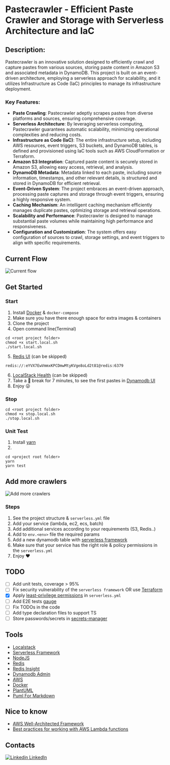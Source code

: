 # Pastecrawler - Efficient Paste Crawler and Storage with Serverless Architecture and IaC

## Description:
Pastecrawler is an innovative solution designed to efficiently crawl and capture pastes from various sources, storing paste content in Amazon S3 and associated metadata in DynamoDB. This project is built on an event-driven architecture, employing a serverless approach for scalability, and it utilizes Infrastructure as Code (IaC) principles to manage its infrastructure deployment.

### Key Features:

- **Paste Crawling**: Pastecrawler adeptly scrapes pastes from diverse platforms and sources, ensuring comprehensive coverage.
- **Serverless Architecture**: By leveraging serverless computing, Pastecrawler guarantees automatic scalability, minimizing operational complexities and reducing costs.
- **Infrastructure as Code (IaC)**: The entire infrastructure setup, including AWS resources, event triggers, S3 buckets, and DynamoDB tables, is defined and provisioned using IaC tools such as AWS CloudFormation or Terraform.
- **Amazon S3 Integration**: Captured paste content is securely stored in Amazon S3, allowing easy access, retrieval, and analysis.
- **DynamoDB Metadata**: Metadata linked to each paste, including source information, timestamps, and other relevant details, is structured and stored in DynamoDB for efficient retrieval.
- **Event-Driven System**: The project embraces an event-driven approach, processing paste captures and storage through event triggers, ensuring a highly responsive system.
- **Caching Mechanism**: An intelligent caching mechanism efficiently manages duplicate pastes, optimizing storage and retrieval operations.
- **Scalability and Performance**: Pastecrawler is designed to manage substantial paste volumes while maintaining high performance and responsiveness.
- **Configuration and Customization**: The system offers easy configuration of sources to crawl, storage settings, and event triggers to align with specific requirements.

## Current Flow
![Current flow](https://tinyurl.com/27xgyzws)<!--[Current flow](https://tinyurl.com/27xgyzws)-->

## Get Started

### Start

1. Install [Docker](https://www.docker.com/) & `docker-compose`
2. Make sure you have there enough space for extra images & containers
3. Clone the project
4. Open command line(Terminal)

```
cd <root project folder>
chmod +x start.local.sh
./start.local.sh
```
5. [Redis UI](http://localhost:8002) (can be skipped)
```
redis://:eYVX7EwVmmxKPCDmwMtyKVge8oLd2t81@redis:6379 
```
6. [LocalStack Health](http://localhost:4566/health) (can be skipped)
7. Take a :tea: break for 7 minutes, to see the first pastes in [Dynamodb UI](http://localhost:8001)
8. Enjoy :stuck_out_tongue_winking_eye:

### Stop

```
cd <root project folder>
chmod +x stop.local.sh
./stop.local.sh
```

### Unit Test

1. Install [yarn](https://yarnpkg.com/)
2.

```
cd <project root folder>
yarn
yarn test
```

## Add more crawlers

![Add more crawlers](https://tinyurl.com/2y42ejxu)<!--[Add more crawlers](./diagrams/add-new-crawlers.puml)-->

### Steps

1. See the project structure & `serverless.yml` file
2. Add your service (lambda, ec2, ecs, batch)
3. Add additional services according to your requirements (S3, Redis..)
4. Add to `env.<env>` file the required params
5. Add a new dynamodb table with [serverless framework](https://www.serverless.com/)
6. Make sure that your service has the right role & policy permissions in the `serverless.yml`
7. Enjoy :heart:

## TODO

- [ ] Add unit tests, coverage > 95%
- [ ] Fix security vulnerability of the `serverless framework` OR use [Terraform](https://www.terraform.io/)
- [x] Apply [least-privilege permissions](https://docs.aws.amazon.com/IAM/latest/UserGuide/best-practices.html#grant-least-privilege) in `serverless.yml`
- [ ] Add E2E tests [gauge](https://gauge.org/)
- [ ] Fix TODOs in the code
- [ ] Add type declaration files to support TS
- [ ] Store passwords/secrets in [secrets-manager](https://aws.amazon.com/secrets-manager/)

## Tools

- [Localstack](https://localstack.cloud)
- [Serverless Framework](https://www.serverless.com)
- [NodeJS](https://nodejs.org/en)
- [Redis](https://redis.io)
- [Redis Insight](https://redis.com/redis-enterprise/redis-insight)
- [Dynamodb Admin](https://www.npmjs.com/package/dynamodb-admin)
- [AWS](https://aws.amazon.com)
- [Docker](https://www.docker.com)
- [PlantUML](https://github.com/awslabs/aws-icons-for-plantuml)
- [Puml For Markdown](https://github.com/danielyaa5/puml-for-markdown)

## Nice to know
- [AWS Well-Architected Framework](https://docs.aws.amazon.com/wellarchitected/latest/framework/welcome.html)
- [Best practices for working with AWS Lambda functions](https://docs.aws.amazon.com/lambda/latest/dg/best-practices.html)

## Contacts

[![Linkedin](https://i.stack.imgur.com/gVE0j.png) LinkedIn](https://www.linkedin.com/in/michael-horojanski-23b9a493/)
